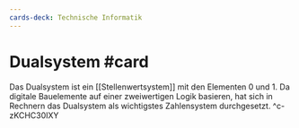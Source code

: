 ```yaml
---
cards-deck: Technische Informatik
---
```


# Dualsystem #card 
Das Dualsystem ist ein [[Stellenwertsystem]] mit den Elementen $0$ und $1$. Da digitale Bauelemente auf einer zweiwertigen Logik basieren, hat sich in Rechnern das Dualsystem als wichtigstes Zahlensystem durchgesetzt.
^c-zKCHC30IXY
